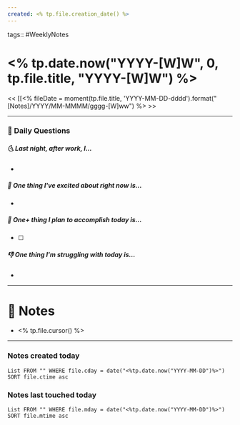 ```yaml
---
created: <% tp.file.creation_date() %>
---
```

tags:: #WeeklyNotes

# <% tp.date.now("YYYY-[W]W", 0, tp.file.title, "YYYY-[W]W") %>

<< [[<% fileDate = moment(tp.file.title, 'YYYY-MM-DD-dddd').format("[Notes]/YYYY/MM-MMMM/gggg-[W]ww") %> >>

---
### 📅 Daily Questions
##### 🌜 Last night, after work, I...
- 

##### 🙌 One thing I've excited about right now is...
- 

##### 🚀 One+ thing I plan to accomplish today is...
- [ ] 

##### 👎 One thing I'm struggling with today is...
- 

---
# 📝 Notes
- <% tp.file.cursor() %>

---
### Notes created today
```dataview
List FROM "" WHERE file.cday = date("<%tp.date.now("YYYY-MM-DD")%>") SORT file.ctime asc
```

### Notes last touched today
```dataview
List FROM "" WHERE file.mday = date("<%tp.date.now("YYYY-MM-DD")%>") SORT file.mtime asc
```